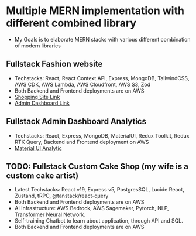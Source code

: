 # Multiple MERN implementation with different combined library
* My Goals is to elaborate MERN stacks with various different combination of modern libraries
  
## Fullstack Fashion website
* Techstacks: React, React Context API, Express, MongoDB, TailwindCSS, AWS CDK, AWS Lambda, AWS Cloudfront, AWS S3, Zod
* Both Backend and Frontend deployments are on AWS
* [Shopping Site Link](https://fashionify.thangtrandev.net)
* [Admin Dashboard Link](https://fashionifyadmin.thangtrandev.net)

## Fullstack Admin Dashboard Analytics
* Techstacks: React, Express, MongoDB, MaterialUI, Redux Toolkit, Redux RTK Query, Backend and Frontend deployment on AWS
* [Material UI Analytic](https://mernadmin.thangtrandev.net)

## TODO: Fullstack Custom Cake Shop (my wife is a custom cake artist)
* Latest Techstacks: React v19, Express v5, PostgresSQL, Lucide React, Zustand, tRPC, @tanstack/react-query
* Both Backend and Frontend deployments are on AWS
* AI Infrastructure: AWS Bedrock, AWS Sagemaker, Pytorch, NLP, Transformer Neural Network.
* Self-training Chatbot to learn about application, through API and SQL.
* Both Backend and Frontend deployments are on AWS
